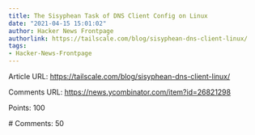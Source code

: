 ```yaml
---
title: The Sisyphean Task of DNS Client Config on Linux
date: "2021-04-15 15:01:02"
author: Hacker News Frontpage
authorlink: https://tailscale.com/blog/sisyphean-dns-client-linux/
tags:
- Hacker-News-Frontpage
---
```


<p>Article URL: <a href="https://tailscale.com/blog/sisyphean-dns-client-linux/">https://tailscale.com/blog/sisyphean-dns-client-linux/</a></p>
<p>Comments URL: <a href="https://news.ycombinator.com/item?id=26821298">https://news.ycombinator.com/item?id=26821298</a></p>
<p>Points: 100</p>
<p># Comments: 50</p>
